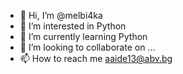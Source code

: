 - 👋 Hi, I’m @melbi4ka
- 👀 I’m interested in Python
- 🌱 I’m currently learning Python
- 💞️ I’m looking to collaborate on ...
- 📫 How to reach me aaide13@abv.bg

<!---
melbi4ka/melbi4ka is a ✨ special ✨ repository because its `README.md` (this file) appears on your GitHub profile.
You can click the Preview link to take a look at your changes.
--->
